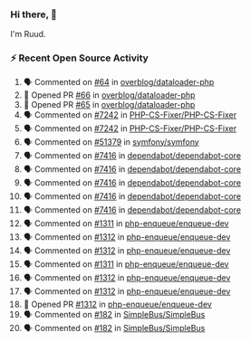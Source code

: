 ### Hi there, 👋

I'm Ruud.
 
### :zap: Recent Open Source Activity

<!--START_SECTION:activity-->
1. 🗣 Commented on [#64](https://github.com/overblog/dataloader-php/pull/64#issuecomment-1693027128) in [overblog/dataloader-php](https://github.com/overblog/dataloader-php)
2. 💪 Opened PR [#66](https://github.com/overblog/dataloader-php/pull/66) in [overblog/dataloader-php](https://github.com/overblog/dataloader-php)
3. 💪 Opened PR [#65](https://github.com/overblog/dataloader-php/pull/65) in [overblog/dataloader-php](https://github.com/overblog/dataloader-php)
4. 🗣 Commented on [#7242](https://github.com/PHP-CS-Fixer/PHP-CS-Fixer/pull/7242#issuecomment-1691151628) in [PHP-CS-Fixer/PHP-CS-Fixer](https://github.com/PHP-CS-Fixer/PHP-CS-Fixer)
5. 🗣 Commented on [#7242](https://github.com/PHP-CS-Fixer/PHP-CS-Fixer/pull/7242#issuecomment-1689944833) in [PHP-CS-Fixer/PHP-CS-Fixer](https://github.com/PHP-CS-Fixer/PHP-CS-Fixer)
6. 🗣 Commented on [#51379](https://github.com/symfony/symfony/pull/51379#issuecomment-1686718860) in [symfony/symfony](https://github.com/symfony/symfony)
7. 🗣 Commented on [#7416](https://github.com/dependabot/dependabot-core/issues/7416#issuecomment-1683793009) in [dependabot/dependabot-core](https://github.com/dependabot/dependabot-core)
8. 🗣 Commented on [#7416](https://github.com/dependabot/dependabot-core/issues/7416#issuecomment-1683740178) in [dependabot/dependabot-core](https://github.com/dependabot/dependabot-core)
9. 🗣 Commented on [#7416](https://github.com/dependabot/dependabot-core/issues/7416#issuecomment-1683738072) in [dependabot/dependabot-core](https://github.com/dependabot/dependabot-core)
10. 🗣 Commented on [#7416](https://github.com/dependabot/dependabot-core/issues/7416#issuecomment-1683656068) in [dependabot/dependabot-core](https://github.com/dependabot/dependabot-core)
11. 🗣 Commented on [#7416](https://github.com/dependabot/dependabot-core/issues/7416#issuecomment-1683465225) in [dependabot/dependabot-core](https://github.com/dependabot/dependabot-core)
12. 🗣 Commented on [#1311](https://github.com/php-enqueue/enqueue-dev/pull/1311#issuecomment-1682167966) in [php-enqueue/enqueue-dev](https://github.com/php-enqueue/enqueue-dev)
13. 🗣 Commented on [#1312](https://github.com/php-enqueue/enqueue-dev/pull/1312#issuecomment-1682167215) in [php-enqueue/enqueue-dev](https://github.com/php-enqueue/enqueue-dev)
14. 🗣 Commented on [#1312](https://github.com/php-enqueue/enqueue-dev/pull/1312#issuecomment-1682157077) in [php-enqueue/enqueue-dev](https://github.com/php-enqueue/enqueue-dev)
15. 🗣 Commented on [#1311](https://github.com/php-enqueue/enqueue-dev/pull/1311#issuecomment-1682086248) in [php-enqueue/enqueue-dev](https://github.com/php-enqueue/enqueue-dev)
16. 🗣 Commented on [#1312](https://github.com/php-enqueue/enqueue-dev/pull/1312#issuecomment-1682075974) in [php-enqueue/enqueue-dev](https://github.com/php-enqueue/enqueue-dev)
17. 🗣 Commented on [#1312](https://github.com/php-enqueue/enqueue-dev/pull/1312#issuecomment-1681742704) in [php-enqueue/enqueue-dev](https://github.com/php-enqueue/enqueue-dev)
18. 💪 Opened PR [#1312](https://github.com/php-enqueue/enqueue-dev/pull/1312) in [php-enqueue/enqueue-dev](https://github.com/php-enqueue/enqueue-dev)
19. 🗣 Commented on [#182](https://github.com/SimpleBus/SimpleBus/pull/182#issuecomment-1681060210) in [SimpleBus/SimpleBus](https://github.com/SimpleBus/SimpleBus)
20. 🗣 Commented on [#182](https://github.com/SimpleBus/SimpleBus/pull/182#issuecomment-1681029340) in [SimpleBus/SimpleBus](https://github.com/SimpleBus/SimpleBus)
<!--END_SECTION:activity-->
